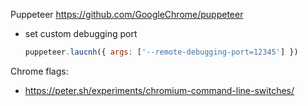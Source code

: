 Puppeteer https://github.com/GoogleChrome/puppeteer

- set custom debugging port
  ```js
  puppeteer.laucnh({ args: ['--remote-debugging-port=12345'] })
  ```
  
Chrome flags: 
  - https://peter.sh/experiments/chromium-command-line-switches/
